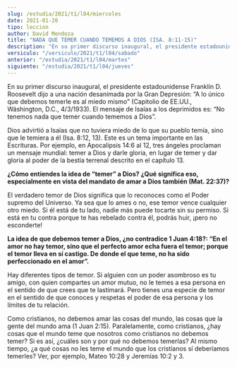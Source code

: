 ```yaml
---
slug: /estudia/2021/t1/l04/miercoles
date: 2021-01-20
tipo: leccion
author: David Mendoza
title: "NADA QUE TEMER CUANDO TEMEMOS A DIOS (ISA. 8:11-15)"
description: "En su primer discurso inaugural, el presidente estadounidense Franklin D. Roosevelt dijo a una nación desanimada por la Gran Depresión: “A lo único que debemos temerle es al miedo mismo”"
versiculo: "/versiculo/2021/t1/l04/sabado"
anterior: "/estudia/2021/t1/l04/martes"
siguiente: "/estudia/2021/t1/l04/jueves"
---
```


En su primer discurso inaugural, el presidente estadounidense Franklin
D. Roosevelt dijo a una nación desanimada por la Gran
Depresión: “A lo único que debemos temerle es al miedo
mismo” (Capitolio de EE.UU., Wáshington, D.C., 4/3/1933).
El mensaje de Isaías a los deprimidos es: “No tenemos nada
que temer cuando tememos a Dios”.


Dios advirtió a Isaías que no tuviera miedo de lo que su
pueblo temía, sino que le temiera a él (Isa. 8:12, 13). Este
es un tema importante en las Escrituras. Por ejemplo, en Apocalipsis
14:6 al 12, tres ángeles proclaman un mensaje mundial: temer a
Dios y darle gloria, en lugar de temer y dar gloria al poder de la
bestia terrenal descrito en el capítulo 13.


**¿Cómo entiendes la idea de “temer” a Dios?
¿Qué significa eso, especialmente en vista del mandato de
amar a Dios también (Mat. 22:37)?**

El verdadero temor de Dios significa que lo reconoces como el Poder
supremo del Universo. Ya sea que lo ames o no, ese temor vence
cualquier otro miedo. Si él está de tu lado, nadie más
puede tocarte sin su permiso. Si está en tu contra porque te has
rebelado contra él, podrás huir, ¡pero no esconderte!


**La idea de que debemos temer a Dios, ¿no contradice 1 Juan
4:18?: “En el amor no hay temor, sino que el perfecto amor
echa fuera el temor; porque el temor lleva en sí castigo. De
donde el que teme, no ha sido perfeccionado en el amor”.**

Hay diferentes tipos de temor. Si alguien con un poder asombroso es tu
amigo, con quien compartes un amor mutuo, no le temes a esa persona en
el sentido de que crees que te lastimará. Pero tienes una especie
de temor en el sentido de que conoces y respetas el poder de esa
persona y los límites de tu relación.


Como cristianos, no debemos amar las cosas del mundo, las cosas que la
gente del mundo ama (1 Juan 2:15). Paralelamente, como cristianos,
¿hay cosas que el mundo teme que nosotros como cristianos no
debemos temer? Si es así, ¿cuáles son y por qué no
debemos temerlas? Al mismo tiempo, ¿a qué cosas no les teme
el mundo que los cristianos sí deberíamos temerles? Ver, por
ejemplo, Mateo 10:28 y Jeremías 10:2 y 3.
